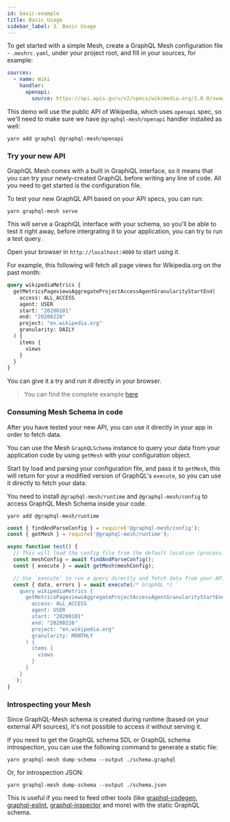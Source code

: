 ```yaml
---
id: basic-example
title: Basic Usage
sidebar_label: 3. Basic Usage
---
```


To get started with a simple Mesh, create a GraphQL Mesh configuration file - `.meshrc.yaml`, under your project root, and fill in your sources, for example:

```yml
sources:
  - name: Wiki
    handler:
      openapi:
        source: https://api.apis.guru/v2/specs/wikimedia.org/1.0.0/swagger.yaml
```

This demo will use the public API of Wikipedia, which uses `openapi` spec, so we'll need to make sure we have `@graphql-mesh/openapi` handler installed as well:

```
yarn add graphql @graphql-mesh/openapi
```

### Try your new API

GraphQL Mesh comes with a built in GraphiQL interface, so it means that you can try your newly-created GraphQL before writing any line of code. All you need to get started is the configuration file.

To test your new GraphQL API based on your API specs, you can run:

```
yarn graphql-mesh serve
```

This will serve a GraphiQL interface with your schema, so you'll be able to test it right away, before intergrating it to your application, you can try to run a test query.

Open your browser in `http://localhost:4000` to start using it.

For example, this following will fetch all page views for Wikipedia.org on the past month:

```graphql
query wikipediaMetrics {
  getMetricsPageviewsAggregateProjectAccessAgentGranularityStartEnd(
    access: ALL_ACCESS
    agent: USER
    start: "20200101"
    end: "20200226"
    project: "en.wikipedia.org"
    granularity: DAILY
  ) {
    items {
      views
    }
  }
}
```

You can give it a try and run it directly in your browser.

> You can find the complete example [here](https://github.com/Urigo/graphql-mesh/tree/master/examples/openapi-javascript-wiki)

### Consuming Mesh Schema in code

After you have tested your new API, you can use it directly in your app in order to fetch data.

You can use the Mesh `GraphQLSchema` instance to query your data from your application code by using `getMesh` with your configuration object.

Start by load and parsing your configuration file, and pass it to `getMesh`, this will return for your a modified version of GraphQL's `execute`, so you can use it directly to fetch your data:

You need to install `@graphql-mesh/runtime` and `@graphql-mesh/config` to access GraphQL Mesh Schema inside your code.

```
yarn add @graphql-mesh/runtime
```

```js
const { findAndParseConfig } = require('@graphql-mesh/config');
const { getMesh } = require('@graphql-mesh/runtime');

async function test() {
  // This will load the config file from the default location (process.cwd)
  const meshConfig = await findAndParseConfig();
  const { execute } = await getMesh(meshConfig);

  // Use `execute` to run a query directly and fetch data from your APIs
  const { data, errors } = await execute(/* GraphQL */ `
    query wikipediaMetrics {
      getMetricsPageviewsAggregateProjectAccessAgentGranularityStartEnd(
        access: ALL_ACCESS
        agent: USER
        start: "20200101"
        end: "20200226"
        project: "en.wikipedia.org"
        granularity: MONTHLY
      ) {
        items {
          views
        }
      }
    }
  `);
}
```

### Introspecting your Mesh

Since GraphQL-Mesh schema is created during runtime (based on your external API sources), it's not possible to access it without serving it.

If you need to get the GraphQL schema SDL or GraphQL schema introspection, you can use the following command to generate a static file:

```
yarn graphql-mesh dump-schema --output ./schema.graphql
```

Or, for introspection JSON:

```
yarn graphql-mesh dump-schema --output ./schema.json
```

This is useful if you need to feed other tools (like [graphql-codegen](https://graphql-code-generator.com/), [graphql-eslint](https://github.com/dotansimha/graphql-eslint), [graphql-inspector](https://graphql-inspector.com/) and more) with the static GraphQL schema.

